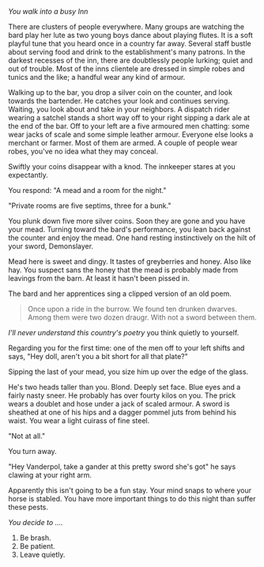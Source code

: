 *You walk into a busy Inn*


There are clusters of people everywhere. Many groups are watching the bard play her lute as two young boys dance about playing flutes. It is a soft playful tune that you heard once in a country far away. Several staff bustle about serving food and drink to the establishment's many patrons. In the darkest recesses of the inn, there are doubtlessly people lurking; quiet and out of trouble. Most of the inns clientele are dressed in simple robes and tunics and the like; a handful wear any kind of armour.


Walking up to the bar, you drop a silver coin on the counter, and look towards the bartender. He catches your look and continues serving. Waiting, you look about and take in your neighbors. A dispatch rider wearing a satchel stands a short way off to your right sipping a dark ale at the end of the bar. Off to your left are a five armoured men chatting: some wear jacks of scale and some simple leather armour. Everyone else looks a merchant or farmer. Most of them are armed. A couple of people wear robes, you've no idea what they may conceal.


Swiftly your coins disappear with a knod. The innkeeper stares at you expectantly.


You respond: "A mead and a room for the night."

"Private rooms are five septims, three for a bunk."


You plunk down five more silver coins. Soon they are gone and you have your mead. Turning toward the bard's performance, you lean back against the counter and enjoy the mead. One hand resting instinctively on the hilt of your sword, Demonslayer.


Mead here is sweet and dingy. It tastes of greyberries and honey. Also like hay. You suspect sans the honey that the mead is probably made from leavings from the barn. At least it hasn't been pissed in.


The bard and her apprentices sing a clipped version of an old poem.


> Once upon a ride in the burrow.
> We found ten drunken dwarves.
> Among them were two dozen draugr.
> With not a sword between them.

_I'll never understand this country's poetry_ you think quietly to yourself.

Regarding you for the first time: one of the men off to your left shifts and says, "Hey doll, aren't you a bit short for all that plate?"

Sipping the last of your mead, you size him up over the edge of the glass.

He's two heads taller than you. Blond. Deeply set face. Blue eyes and a fairly nasty sneer. He probably has over fourty kilos on you. The prick wears a doublet and hose under a jack of scaled armour. A sword is sheathed at one of his hips and a dagger pommel juts from behind his waist. You wear a light cuirass of fine steel.

"Not at all."

You turn away.

"Hey Vanderpol, take a gander at this pretty sword she's got" he says clawing at your right arm.


Apparently this isn't going to be a fun stay. Your mind snaps to where your horse is stabled. You have more important things to do this night than suffer these pests.


*You decide to ....*


  1. Be brash.
  2. Be patient.
  3. Leave quietly.



